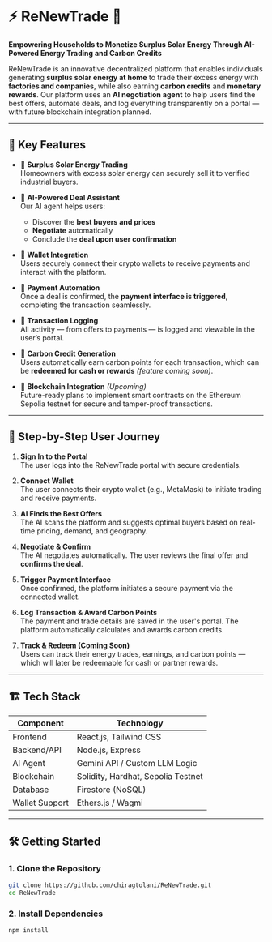 # ⚡ ReNewTrade 🌿

**Empowering Households to Monetize Surplus Solar Energy Through AI-Powered Energy Trading and Carbon Credits**

ReNewTrade is an innovative decentralized platform that enables individuals generating **surplus solar energy at home** to trade their excess energy with **factories and companies**, while also earning **carbon credits** and **monetary rewards**. Our platform uses an **AI negotiation agent** to help users find the best offers, automate deals, and log everything transparently on a portal — with future blockchain integration planned.

---

## 🚀 Key Features

- 🔋 **Surplus Solar Energy Trading**  
  Homeowners with excess solar energy can securely sell it to verified industrial buyers.

- 🧠 **AI-Powered Deal Assistant**  
  Our AI agent helps users:
  - Discover the **best buyers and prices**
  - **Negotiate** automatically
  - Conclude the **deal upon user confirmation**

- 👛 **Wallet Integration**  
  Users securely connect their crypto wallets to receive payments and interact with the platform.

- 💸 **Payment Automation**  
  Once a deal is confirmed, the **payment interface is triggered**, completing the transaction seamlessly.

- 🧾 **Transaction Logging**  
  All activity — from offers to payments — is logged and viewable in the user’s portal.

- 🌱 **Carbon Credit Generation**  
  Users automatically earn carbon points for each transaction, which can be **redeemed for cash or rewards** *(feature coming soon)*.

- 🔗 **Blockchain Integration** *(Upcoming)*  
  Future-ready plans to implement smart contracts on the Ethereum Sepolia testnet for secure and tamper-proof transactions.

---

## 🧭 Step-by-Step User Journey

1. **Sign In to the Portal**  
   The user logs into the ReNewTrade portal with secure credentials.

2. **Connect Wallet**  
   The user connects their crypto wallet (e.g., MetaMask) to initiate trading and receive payments.

3. **AI Finds the Best Offers**  
   The AI scans the platform and suggests optimal buyers based on real-time pricing, demand, and geography.

4. **Negotiate & Confirm**  
   The AI negotiates automatically. The user reviews the final offer and **confirms the deal**.

5. **Trigger Payment Interface**  
   Once confirmed, the platform initiates a secure payment via the connected wallet.

6. **Log Transaction & Award Carbon Points**  
   The payment and trade details are saved in the user's portal. The platform automatically calculates and awards carbon credits.

7. **Track & Redeem (Coming Soon)**  
   Users can track their energy trades, earnings, and carbon points — which will later be redeemable for cash or partner rewards.

---

## 🏗️ Tech Stack

| Component        | Technology                          |
|------------------|--------------------------------------|
| Frontend         | React.js, Tailwind CSS               |
| Backend/API      | Node.js, Express                     |
| AI Agent         | Gemini API / Custom LLM Logic        |
| Blockchain       | Solidity, Hardhat, Sepolia Testnet   |
| Database         | Firestore (NoSQL)                    |
| Wallet Support   | Ethers.js / Wagmi                    |

---

## 🛠️ Getting Started

### 1. Clone the Repository

```bash
git clone https://github.com/chiragtolani/ReNewTrade.git
cd ReNewTrade
```

### 2. Install Dependencies

```bash
npm install
```
